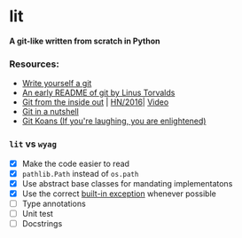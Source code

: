 # lit
__A git-like written from scratch in Python__

### Resources:
- [Write yourself a git](https://wyag.thb.lt/)
- [An early README of git by Linus Torvalds](https://github.com/git/git/blob/e83c5163316f89bfbde7d9ab23ca2e25604af290/README)
- [Git from the inside out](https://codewords.recurse.com/issues/two/git-from-the-inside-out) | [HN/2016](https://news.ycombinator.com/item?id=12802949)| [Video](https://www.youtube.com/watch?v=fCtZWGhQBvo)
- [Git in a nutshell](https://www.aosabook.org/en/git.html)
- [Git Koans (If you're laughing, you are enlightened)](http://stevelosh.com/blog/2013/04/git-koans/)

### `lit` vs `wyag`
- [x] Make the code easier to read
- [x] `pathlib.Path` instead of `os.path`
- [x] Use abstract base classes for mandating implementatons
- [x] Use the correct [built-in exception](https://docs.python.org/3/library/exceptions.html#bltin-exceptions) whenever possible
- [ ] Type annotations
- [ ] Unit test
- [ ] Docstrings